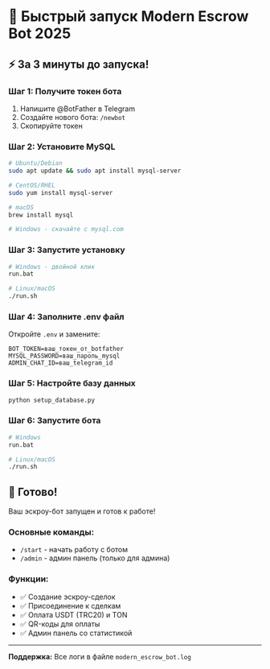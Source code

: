 # 🚀 Быстрый запуск Modern Escrow Bot 2025

## ⚡ За 3 минуты до запуска!

### Шаг 1: Получите токен бота
1. Напишите @BotFather в Telegram
2. Создайте нового бота: `/newbot`
3. Скопируйте токен

### Шаг 2: Установите MySQL
```bash
# Ubuntu/Debian
sudo apt update && sudo apt install mysql-server

# CentOS/RHEL
sudo yum install mysql-server

# macOS
brew install mysql

# Windows - скачайте с mysql.com
```

### Шаг 3: Запустите установку
```bash
# Windows - двойной клик
run.bat

# Linux/macOS
./run.sh
```

### Шаг 4: Заполните .env файл
Откройте `.env` и замените:
```env
BOT_TOKEN=ваш_токен_от_botfather
MYSQL_PASSWORD=ваш_пароль_mysql
ADMIN_CHAT_ID=ваш_telegram_id
```

### Шаг 5: Настройте базу данных
```bash
python setup_database.py
```

### Шаг 6: Запустите бота
```bash
# Windows
run.bat

# Linux/macOS  
./run.sh
```

## 🎯 Готово!

Ваш эскроу-бот запущен и готов к работе!

### Основные команды:
- `/start` - начать работу с ботом
- `/admin` - админ панель (только для админа)

### Функции:
- ✅ Создание эскроу-сделок
- ✅ Присоединение к сделкам
- ✅ Оплата USDT (TRC20) и TON
- ✅ QR-коды для оплаты
- ✅ Админ панель со статистикой

---
**Поддержка:** Все логи в файле `modern_escrow_bot.log`